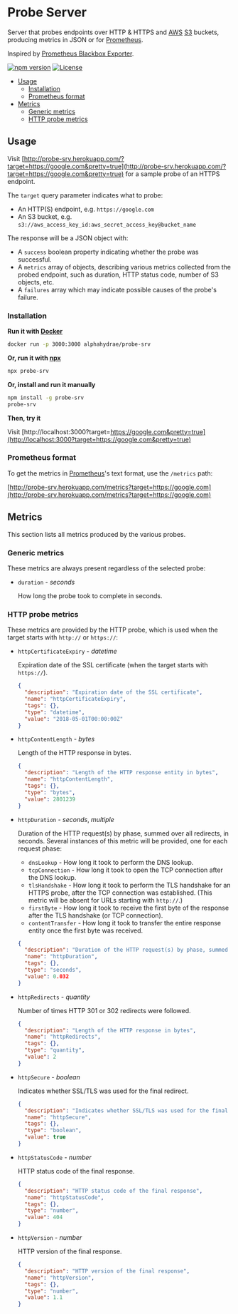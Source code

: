 # Probe Server

Server that probes endpoints over HTTP & HTTPS and
[AWS](https://aws.amazon.com) [S3](https://aws.amazon.com/s3/) buckets,
producing metrics in JSON or for [Prometheus](https://prometheus.io).

Inspired by [Prometheus Blackbox
Exporter](https://github.com/prometheus/blackbox_exporter).

[![npm version](https://badge.fury.io/js/probe-srv.svg)](https://badge.fury.io/js/probe-srv)
[![License](https://img.shields.io/badge/License-MIT-blue.svg)](LICENSE.txt)

<!-- START doctoc generated TOC please keep comment here to allow auto update -->
<!-- DON'T EDIT THIS SECTION, INSTEAD RE-RUN doctoc TO UPDATE -->


- [Usage](#usage)
  - [Installation](#installation)
  - [Prometheus format](#prometheus-format)
- [Metrics](#metrics)
  - [Generic metrics](#generic-metrics)
  - [HTTP probe metrics](#http-probe-metrics)

<!-- END doctoc generated TOC please keep comment here to allow auto update -->



## Usage

Visit
[http://probe-srv.herokuapp.com/?target=https://google.com&pretty=true](http://probe-srv.herokuapp.com/?target=https://google.com&pretty=true)
for a sample probe of an HTTPS endpoint.

The `target` query parameter indicates what to probe:

* An HTTP(S) endpoint, e.g. `https://google.com`
* An S3 bucket, e.g. `s3://aws_access_key_id:aws_secret_access_key@bucket_name`

The response will be a JSON object with:

* A `success` boolean property indicating whether the probe was successful.
* A `metrics` array of objects, describing various metrics collected from the
  probed endpoint, such as duration, HTTP status code, number of S3 objects, etc.
* A `failures` array which may indicate possible causes of the probe's failure.



### Installation

**Run it with [Docker](https://www.docker.com)**

```bash
docker run -p 3000:3000 alphahydrae/probe-srv
```

**Or, run it with [npx](https://github.com/zkat/npx)**

```bash
npx probe-srv
```

**Or, install and run it manually**

```bash
npm install -g probe-srv
probe-srv
```

**Then, try it**

Visit [http://localhost:3000?target=https://google.com&pretty=true](http://localhost:3000?target=https://google.com&pretty=true)



### Prometheus format

To get the metrics in [Prometheus](https://prometheus.io)'s text format, use the `/metrics` path:

[http://probe-srv.herokuapp.com/metrics?target=https://google.com](http://probe-srv.herokuapp.com/metrics?target=https://google.com)



## Metrics

This section lists all metrics produced by the various probes.

### Generic metrics

These metrics are always present regardless of the selected probe:

* `duration` - *seconds*

  How long the probe took to complete in seconds.

### HTTP probe metrics

These metrics are provided by the HTTP probe, which is used when the target starts with `http://` or `https://`:

* `httpCertificateExpiry` - *datetime*

  Expiration date of the SSL certificate (when the target starts with `https://`).

  ```json
  {
    "description": "Expiration date of the SSL certificate",
    "name": "httpCertificateExpiry",
    "tags": {},
    "type": "datetime",
    "value": "2018-05-01T00:00:00Z"
  }
  ```

* `httpContentLength` - *bytes*

  Length of the HTTP response in bytes.

  ```json
  {
    "description": "Length of the HTTP response entity in bytes",
    "name": "httpContentLength",
    "tags": {},
    "type": "bytes",
    "value": 2801239
  }
  ```

* `httpDuration` - *seconds*, *multiple*

  Duration of the HTTP request(s) by phase, summed over all redirects, in seconds.
  Several instances of this metric will be provided, one for each request phase:

  * `dnsLookup` - How long it took to perform the DNS lookup.
  * `tcpConnection` - How long it took to open the TCP connection after the DNS lookup.
  * `tlsHandshake` - How long it took to perform the TLS handshake for an HTTPS probe,
                     after the TCP connection was established. (This metric will be
                     absent for URLs starting with `http://`.)
  * `firstByte` - How long it took to receive the first byte of the response after the
                  TLS handshake (or TCP connection).
  * `contentTransfer` - How long it took to transfer the entire response entity once the
                        first byte was received.

  ```json
  {
    "description": "Duration of the HTTP request(s) by phase, summed over all redirects, in seconds",
    "name": "httpDuration",
    "tags": {},
    "type": "seconds",
    "value": 0.032
  }
  ```

* `httpRedirects` - *quantity*

  Number of times HTTP 301 or 302 redirects were followed.

  ```json
  {
    "description": "Length of the HTTP response in bytes",
    "name": "httpRedirects",
    "tags": {},
    "type": "quantity",
    "value": 2
  }
  ```

* `httpSecure` - *boolean*

  Indicates whether SSL/TLS was used for the final redirect.

  ```json
  {
    "description": "Indicates whether SSL/TLS was used for the final request",
    "name": "httpSecure",
    "tags": {},
    "type": "boolean",
    "value": true
  }
  ```

* `httpStatusCode` - *number*

  HTTP status code of the final response.

  ```json
  {
    "description": "HTTP status code of the final response",
    "name": "httpStatusCode",
    "tags": {},
    "type": "number",
    "value": 404
  }
  ```

* `httpVersion` - *number*

  HTTP version of the final response.

  ```json
  {
    "description": "HTTP version of the final response",
    "name": "httpVersion",
    "tags": {},
    "type": "number",
    "value": 1.1
  }
  ```
